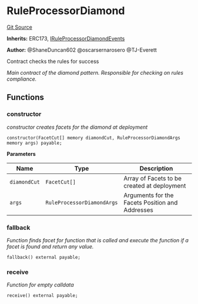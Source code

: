 # RuleProcessorDiamond
[Git Source](https://github.com/thrackle-io/tron/blob/845c12315ef4ac1a6cc2b1c3212b2b372da974eb/src/protocol/economic/ruleProcessor/RuleProcessorDiamond.sol)

**Inherits:**
ERC173, [IRuleProcessorDiamondEvents](/src/common/IEvents.sol/interface.IRuleProcessorDiamondEvents.md)

**Author:**
@ShaneDuncan602 @oscarsernarosero @TJ-Everett

Contract checks the rules for success

*Main contract of the diamond pattern. Responsible for checking
on rules compliance.*


## Functions
### constructor

*constructor creates facets for the diamond at deployment*


```solidity
constructor(FacetCut[] memory diamondCut, RuleProcessorDiamondArgs memory args) payable;
```
**Parameters**

|Name|Type|Description|
|----|----|-----------|
|`diamondCut`|`FacetCut[]`|Array of Facets to be created at deployment|
|`args`|`RuleProcessorDiamondArgs`|Arguments for the Facets Position and Addresses|


### fallback

*Function finds facet for function that is called and execute the function if a facet is found and return any value.*


```solidity
fallback() external payable;
```

### receive

*Function for empty calldata*


```solidity
receive() external payable;
```

